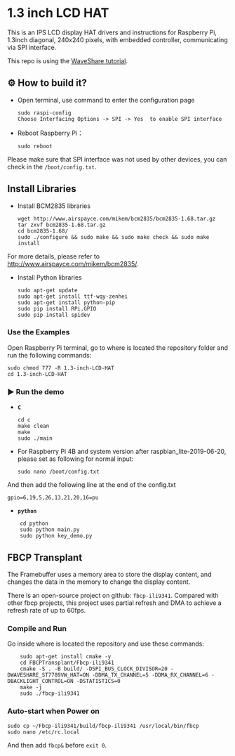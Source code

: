 # 1.3 inch LCD HAT

This is an IPS LCD display HAT drivers and instructions for Raspberry Pi, 1.3inch diagonal, 
240x240 pixels, with embedded controller, communicating via SPI interface.

This repo is using the [WaveShare tutorial](https://www.waveshare.com/wiki/1.3inch_LCD_HAT).


## ⚙ How to build it?


- Open terminal, use command to enter the configuration page

    ```
    sudo raspi-config
    Choose Interfacing Options -> SPI -> Yes  to enable SPI interface
    ```
- Reboot Raspberry Pi：

    `sudo reboot`

Please make sure that SPI interface was not used by other devices, you can check in the `/boot/config.txt`.

## Install Libraries

- Install BCM2835 libraries

    ```
    wget http://www.airspayce.com/mikem/bcm2835/bcm2835-1.68.tar.gz
    tar zxvf bcm2835-1.68.tar.gz 
    cd bcm2835-1.68/
    sudo ./configure && sudo make && sudo make check && sudo make install
    ```

For more details, please refer to http://www.airspayce.com/mikem/bcm2835/.

- Install Python libraries

    ``` 
    sudo apt-get update
    sudo apt-get install ttf-wqy-zenhei
    sudo apt-get install python-pip 
    sudo pip install RPi.GPIO
    sudo pip install spidev
    ```

### Use the Examples

Open Raspberry Pi terminal, go to where is located the repository folder and run the following commands:

```
sudo chmod 777 -R 1.3-inch-LCD-HAT
cd 1.3-inch-LCD-HAT
```
    
### ▶ Run the demo

- **`C`**

    ``` 
    cd c
    make clean
    make
    sudo ./main
    ```

- For Raspberry Pi 4B and system version after raspbian_lite-2019-06-20, please set as following for normal input:

    `sudo nano /boot/config.txt`

And then add the following line at the end of the config.txt

`gpio=6,19,5,26,13,21,20,16=pu`


- **`python`**

```
    cd python
    sudo python main.py
    sudo python key_demo.py
```

## FBCP Transplant

The Framebuffer uses a memory area to store the display content, and changes the data in the memory to change the display content.

There is an open-source project on github: `fbcp-ili9341`. Compared with other fbcp projects, this project uses partial refresh and DMA to achieve a refresh rate of up to 60fps.

### Compile and Run

Go inside where is located the repository and use these commands:

```    
    sudo apt-get install cmake -y
    cd FBCPTransplant/Fbcp-ili9341
    cmake -S . -B build/ -DSPI_BUS_CLOCK_DIVISOR=20 -DWAVESHARE_ST7789VW_HAT=ON -DDMA_TX_CHANNEL=5 -DDMA_RX_CHANNEL=6 -DBACKLIGHT_CONTROL=ON -DSTATISTICS=0
    make -j
    sudo ./fbcp-ili9341
```

### Auto-start when Power on

```
sudo cp ~/Fbcp-ili9341/build/fbcp-ili9341 /usr/local/bin/fbcp
sudo nano /etc/rc.local
```

And then add `fbcp&` before `exit 0`.

